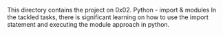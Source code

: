 This directory contains the  project on 
0x02. Python - import & modules
In the tackled tasks, there is significant learning on how to use the import statement and executing the module approach in python.
